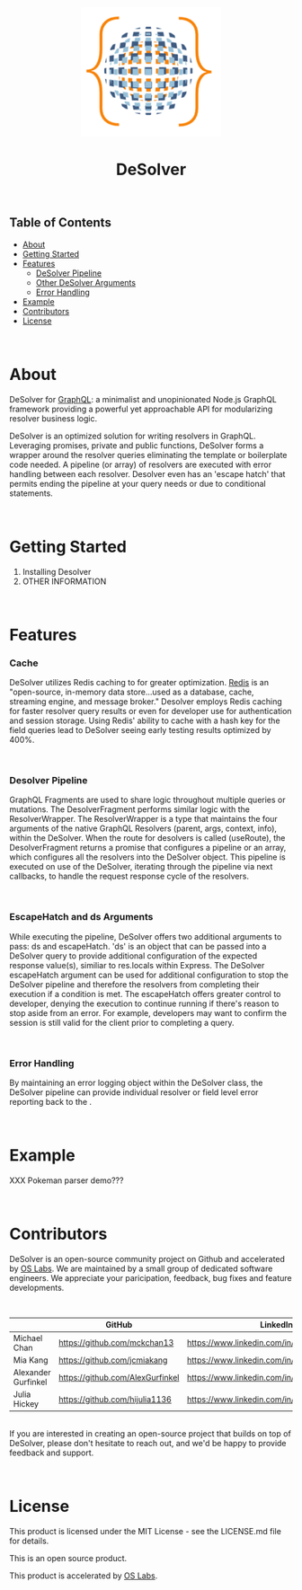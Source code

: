 <p align="center" > 
<img src = "assets/orangesphere_web.gif" width="250"/> 
</p>

<h1 align="center">DeSolver</h1>
&nbsp;

## Table of Contents

- [About](https://github.com/oslabs-beta/DeSolver/#about)
- [Getting Started](https://github.com/oslabs-beta/DeSolver/#gettingstarted)
- [Features](https://github.com/oslabs-beta/DeSolver/#features)
  - [DeSolver Pipeline](https://github.com/oslabs-beta/DeSolver/#pipeline)
  - [Other DeSolver Arguments](https://github.com/oslabs-beta/DeSolver/#desolverargs)
  - [Error Handling](https://github.com/oslabs-beta/DeSolver/#desolvererrors)
- [Example](https://github.com/oslabs-beta/DeSolver/#desolverexample)
- [Contributors](https://github.com/oslabs-beta/DeSolver/#team)
- [License](https://github.com/oslabs-beta/DeSolver/#license)

<p><br>
<h2 href="#about"></h2>

# About

DeSolver for [GraphQL](https://graphql.org/): a minimalist and unopinionated Node.js GraphQL framework providing a powerful yet approachable API for modularizing resolver business logic.

DeSolver is an optimized solution for writing resolvers in GraphQL. Leveraging promises, private and public functions, DeSolver forms a wrapper around the resolver queries eliminating the template or boilerplate code needed. A pipeline (or array) of resolvers are executed with error handling between each resolver. Desolver even has an 'escape hatch' that permits ending the pipeline at your query needs or due to conditional statements.

<p><br>

<h2 href="#gettingstarted"> </h2>

# Getting Started

1. Installing Desolver
2. OTHER INFORMATION

<p><br>

<h2 href="#features"></h2>

# Features

<h3 href="#cache"></h3>

### **Cache**

DeSolver utilizes Redis caching to for greater optimization. [Redis](https://redis.io) is an "open-source, in-memory data store...used as a database, cache, streaming engine, and message broker." Desolver employs Redis caching for faster resolver query results or even for developer use for authentication and session storage. Using Redis' ability to cache with a hash key for the field queries lead to DeSolver seeing early testing results optimized by 400%.

<p><br>
<h3 href="#pipeline"></h3>

### **Desolver Pipeline**

GraphQL Fragments are used to share logic throughout multiple queries or mutations. The DesolverFragment performs similar logic with the ResolverWrapper. The ResolverWrapper is a type that maintains the four arguments of the native GraphQL Resolvers (parent, args, context, info), within the DeSolver. When the route for desolvers is called (useRoute), the DesolverFragment returns a promise that configures a pipeline or an array, which configures all the resolvers into the DeSolver object. This pipeline is executed on use of the DeSolver, iterating through the pipeline via next callbacks, to handle the request response cycle of the resolvers.

<p><br>
<h3 href="#desolverargs"></h3>

### **EscapeHatch and ds Arguments**

While executing the pipeline, DeSolver offers two additional arguments to pass: ds and escapeHatch. 'ds' is an object that can be passed into a DeSolver query to provide additional configuration of the expected response value(s), similiar to res.locals within Express. The DeSolver escapeHatch argument can be used for additional configuration to stop the DeSolver pipeline and therefore the resolvers from completing their execution if a condition is met. The escapeHatch offers greater control to developer, denying the execution to continue running if there's reason to stop aside from an error. For example, developers may want to confirm the session is still valid for the client prior to completing a query.

<p><br>
<h3 href="#desolvererrors"></h3>

### **Error Handling**

By maintaining an error logging object within the DeSolver class, the DeSolver pipeline can provide individual resolver or field level error reporting back to the .
&nbsp;

<p><br>
<h3 href="#example"></h3>

# **Example**

XXX Pokeman parser demo???

<!-- optimization demo gif that shows side by side of before desolver and after-->
<p><br>
<h3 href="#team"></h3>

# **Contributors**

DeSolver is an open-source community project on Github and accelerated by [OS Labs](https://opensourcelabs.io/). We are maintained by a small group of dedicated software engineers. We appreciate your paricipation, feedback, bug fixes and feature developments.

<p><br>

|                     | GitHub                           | LinkedIn                                        |
| ------------------- | -------------------------------- | ----------------------------------------------- |
| Michael Chan        | https://github.com/mckchan13     | https://www.linkedin.com/in/michael-ck-chan/    |
| Mia Kang            | https://github.com/jcmiakang     | https://www.linkedin.com/in/mia-kang/           |
| Alexander Gurfinkel | https://github.com/AlexGurfinkel | https://www.linkedin.com/in/alexandergurfinkel/ |
| Julia Hickey        | https://github.com/hijulia1136   | https://www.linkedin.com/in/juliahickey/        |

<p><br>
If you are interested in creating an open-source project that builds on top of DeSolver, please don't hesitate to reach out, and we'd be happy to provide feedback and support.

<p><br>
<h3 href="#license"></h3>

# License

This product is licensed under the MIT License - see the LICENSE.md file for details.

This is an open source product.

This product is accelerated by [OS Labs](https://github.com/oslabs-beta).
